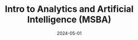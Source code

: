 ---
title: "Intro to Analytics and Artificial Intelligence (MSBA)"
collection: teaching
type: "Teaching Fellow"
permalink: /teaching/TF2
venue: "NYU Stern School of Business"
date: 2024-05-01
---